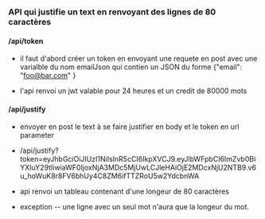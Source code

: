 

### API qui justifie un text en renvoyant des lignes de 80 caractères 

#### /api/token

* il faut d'abord créer un token en envoyant une requete en post avec une varialble du nom emailJson qui contien un JSON du forme {"email": "foo@bar.com" }

*  l'api renvoi un jwt valable pour 24 heures et un credit de 80000 mots 



#### /api/justify 

* envoyer en post le text à se faire justifier en body et le token en url parameter 

 * /api/justify?token=eyJhbGciOiJIUzI1NiIsInR5cCI6IkpXVCJ9.eyJlbWFpbCI6ImZvb0BiYXIuY29tIiwiaWF0IjoxNjA3MDc5MjUwLCJleHAiOjE2MDcxNjU2NTB9.v6u_hoWuK8r8FV6bhUy4C8ZM6ifTTZRoU5w2YdcbnWA
 
* api renvoi un tableau contenant d'une longeur de 80 caractères
* exception -- une ligne avec un seul mot n'aura que la longeur du mot.




